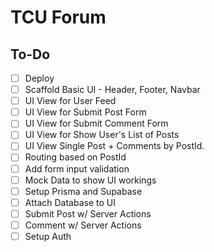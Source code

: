 # TCU Forum

## To-Do
- [ ] Deploy
- [ ] Scaffold Basic UI - Header, Footer, Navbar
- [ ] UI View for User Feed
- [ ] UI View for Submit Post Form
- [ ] UI View for Submit Comment Form
- [ ] UI View for Show User's List of Posts
- [ ] UI View Single Post + Comments by PostId.
- [ ] Routing based on PostId
- [ ] Add form input validation
- [ ] Mock Data to show UI workings
- [ ] Setup Prisma and Supabase
- [ ] Attach Database to UI
- [ ] Submit Post w/ Server Actions
- [ ] Comment w/ Server Actions 
- [ ] Setup Auth